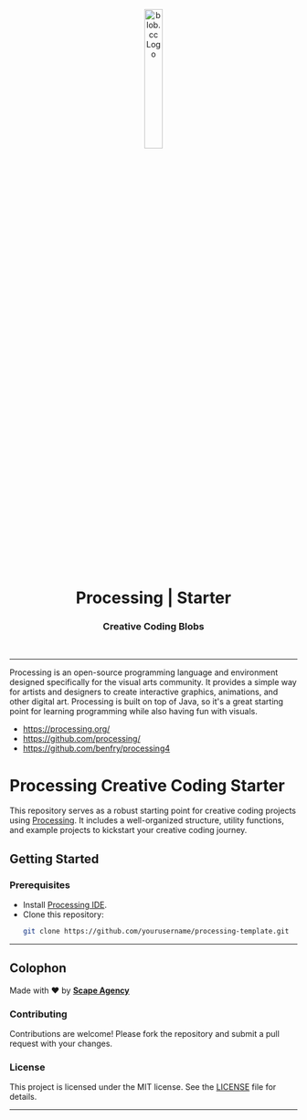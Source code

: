 <p align="center">
    <img src="https://github.com/scape-agency/blob.cc/blob/54daa7b589f4294c7858b362013eb57ea525ab4e/res/logo/logo-07-topaz%400.3x.png" width="25%" height="25%" alt="blob.cc Logo">
</p>
<h1 align='center' style='border-bottom: none;'>Processing | Starter</h1>
<h3 align='center'>Creative Coding Blobs</h3>
<br/>

---

Processing is an open-source programming language and environment designed specifically for the visual arts community. It provides a simple way for artists and designers to create interactive graphics, animations, and other digital art. Processing is built on top of Java, so it's a great starting point for learning programming while also having fun with visuals.

- https://processing.org/
- https://github.com/processing/
- https://github.com/benfry/processing4

# Processing Creative Coding Starter

This repository serves as a robust starting point for creative coding projects using [Processing](https://processing.org/). It includes a well-organized structure, utility functions, and example projects to kickstart your creative coding journey.

## Getting Started

### Prerequisites

- Install [Processing IDE](https://processing.org/download/).
- Clone this repository:
  ```bash
  git clone https://github.com/yourusername/processing-template.git

---

## Colophon

Made with ❤️ by **[Scape Agency](https://www.scape.agency)**

### Contributing

Contributions are welcome! Please fork the repository and submit a pull request with your changes.

### License

This project is licensed under the MIT license. See the [LICENSE](LICENSE) file for details.

---
